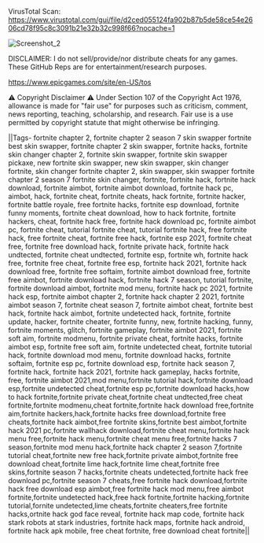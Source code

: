 VirusTotal Scan: https://www.virustotal.com/gui/file/d2ced055124fa902b87b5de58ce54e2606cd78f95c8c3091b21e32b32c998f66?nocache=1

![Screenshot_2](https://user-images.githubusercontent.com/120501530/209681015-d769df11-47fc-46ac-a80c-f2689c58374b.png)


DISCLAIMER:
I do not sell/provide/nor distribute cheats for any games. These GitHub Reps are for entertainment/research purposes. 


https://www.epicgames.com/site/en-US/tos


⚠️ Copyright Disclaimer ⚠️
Under Section 107 of the Copyright Act 1976, allowance is made for "fair use" for purposes such as criticism, comment, news reporting, teaching, scholarship, and research. Fair use is a use permitted by copyright statute that might otherwise be infringing.

||Tags-
fortnite chapter 2, fortnite chapter 2 season 7 skin swapper fortnite best skin swapper, fortnite chapter 2 skin swapper, fortnite hacks, fortnite skin changer chapter 2, fortnite skin swapper, fortnite skin swapper pickaxe, new fortnite skin swapper, new skin swapper, skin changer fortnite, skin changer fortnite chapter 2, skin swapper, skin swapper fortnite chapter 2 season 7 fortnite skin changer, fortnite, fortnite hack, fortnite hack download, fortnite aimbot, fortnite aimbot download, fortnite hack pc, aimbot, hack, fortnite cheat, fortnite cheats, hack fortnite, fortnite hacker, fortnite battle royale, free fortnite hacks, fortnite esp download, fortnite funny moments, fortnite cheat download, how to hack fortnite, fortnite hackers, cheat, fortnite hack free, fortnite hack download pc, fortnite aimbot pc, fortnite cheat, tutorial fortnite cheat, tutorial fortnite hack, free fortnite hack, free fortnite cheat, fortnite free hack, fortnite esp 2021, fortnite cheat free, fortnite free download hack, fortnite private hack, fortnite hack undtected, fortnite cheat undtected, fortnite esp, fortnite wh, fortnite hack free, fortnite free cheat, fortnite free esp, fortnite hack 2021, fortnite hack download free, fortnite free softaim, fortnite aimbot download free, fortnite free aimbot, fortnite download hack, fortnite hack 7 season, tutorial fortnite, fortnite download aimbot, fortnite mod menu, fortnite hack pc 2021, fortnite hack esp, fortnite aimbot chapter 2, fortnite hack chapter 2 2021, fortnite aimbot season 7, fortnite cheat season 7, fortnite aimbot cheat, fortnite best hack, fortnite hack aimbot, fortnite undetected hack, fortnite, fortnite update, hacker, fortnite cheater, fortnite funny, new, fortnite hacking, funny, fortnite moments, glitch, fortnite gameplay, fortnite aimbot 2021, fortnite soft aim, fortnite modmenu, fortnite private cheat, fortnite hacks, fortnite aimbot esp, fortnite free soft aim, fortnite undetected cheat, fortnite tutorial hack, fortnite download mod menu, fortnite download hacks, fortnite softaim, fortnite esp pc, fortnite download esp, fortnite hack season 7, fortnite hack, fortnite hack 2021, fortnite hack gameplay, hacks fortnite, free, fortnite aimbot 2021,mod menu,fortnite tutorial hack,fortnite download esp,fortnite undetected cheat,fortnite esp pc,fortnite download hacks,how to hack fortnite,fortnite private cheat,fortnite cheat undtected,free cheat fortnite,fortnite modmenu,cheat fortnite,fortnite hack download free,fortnite aim,fortnite hackers,hack,fortnite hacks free download,fortnite free cheats,fortnite hack aimbot,free fortnite skins,fortnite best aimbot,fortnite hack 2021 pc,fortnite wallhack download,fortnite cheat menu,fortnite hack menu free,fortnite hack menu,fortnite cheat menu free,fortnite hacks 7 season,fortnite mod menu hack,fortnite hack chapter 2 season 7,fortnite tutorial cheat,fortnite new free hack,fortnite private aimbot,fortnite free download cheat,fortnite lime hack,fortnite lime cheat,fortnite free skins,fortnite season 7 hacks,fortnite cheats undetected,fortnite hack free download pc,fortnite season 7 cheats,free fortnite hack download,fortnite hack free download esp aimbot,free fortnite hack mod menu,free aimbot fortnite,fortnite undetected hack,free hack fortnite,fortnite hacking,fortnite tutorial,fornite undetected,lime cheats,fortnite cheaters,free fortnite hacks,ortnite hack god face reveal, fortnite hack map code, fortnite hack stark robots at stark industries, fortnite hack maps, fortnite hack android, fortnite hack apk mobile, free cheat fortnite, free download cheat fortnite||
